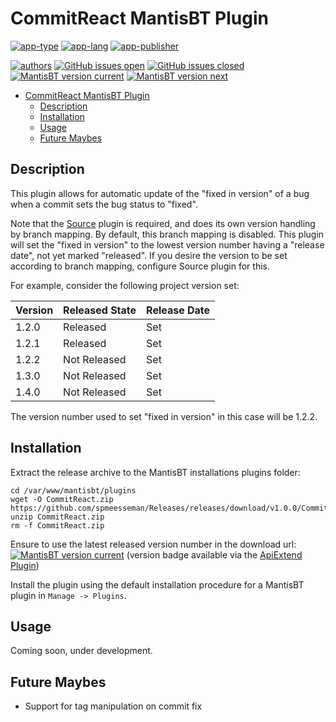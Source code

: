 # CommitReact MantisBT Plugin

[![app-type](https://img.shields.io/badge/category-mantisbt%20plugins-blue.svg)](https://github.com/spmeesseman)
[![app-lang](https://img.shields.io/badge/language-php-blue.svg)](https://github.com/spmeesseman)
[![app-publisher](https://img.shields.io/badge/%20%20%F0%9F%93%A6%F0%9F%9A%80-app--publisher-e10000.svg)](https://github.com/spmeesseman/app-publisher)

[![authors](https://img.shields.io/badge/authors-scott%20meesseman-6F02B5.svg?logo=visual%20studio%20code)](https://github.com/spmeesseman)
[![GitHub issues open](https://img.shields.io/github/issues-raw/spmeesseman/CommitReact.svg?maxAge=2592000&logo=github)](https://github.com/spmeesseman/CommitReact/issues)
[![GitHub issues closed](https://img.shields.io/github/issues-closed-raw/spmeesseman/CommitReact.svg?maxAge=2592000&logo=github)](https://github.com/spmeesseman/CommitReact/issues)
[![MantisBT version current](https://app1.spmeesseman.com/projects/plugins/ApiExtend/api/versionbadge/CommitReact/current)](https://app1.spmeesseman.com/projects)
[![MantisBT version next](https://app1.spmeesseman.com/projects/plugins/ApiExtend/api/versionbadge/CommitReact/next)](https://app1.spmeesseman.com/projects)

- [CommitReact MantisBT Plugin](#CommitReact-MantisBT-Plugin)
  - [Description](#Description)
  - [Installation](#Installation)
  - [Usage](#Usage)
  - [Future Maybes](#Future-Maybes)

## Description

This plugin allows for automatic update of the "fixed in version" of a bug when a commit sets the bug status to "fixed".

Note that the [Source](https://github.com/mantisbt-plugins/source-integration) plugin is required, and does its own version handling by branch mapping.  By default, this branch mapping is disabled.  This plugin will set the "fixed in version" to the lowest version number having a "release date", not yet marked "released".  If you desire the version to be set according to branch mapping, configure Source plugin for this.

For example, consider the following project version set:

|Version|Released State|Release Date|
|-|-|-|
|1.2.0|Released|Set|
|1.2.1|Released|Set|
|1.2.2|Not Released|Set|
|1.3.0|Not Released|Set|
|1.4.0|Not Released|Set|

The version number used to set "fixed in version" in this case will be 1.2.2.

## Installation

Extract the release archive to the MantisBT installations plugins folder:

    cd /var/www/mantisbt/plugins
    wget -O CommitReact.zip https://github.com/spmeesseman/Releases/releases/download/v1.0.0/CommitReact.zip
    unzip CommitReact.zip
    rm -f CommitReact.zip

Ensure to use the latest released version number in the download url: [![MantisBT version current](https://app1.spmeesseman.com/projects/plugins/ApiExtend/api/versionbadge/CommitReact/current)](https://app1.spmeesseman.com/projects) (version badge available via the [ApiExtend Plugin](https://github.com/spmeesseman/ApiExtend))

Install the plugin using the default installation procedure for a MantisBT plugin in `Manage -> Plugins`.

## Usage

Coming soon, under development.

## Future Maybes

- Support for tag manipulation on commit fix
